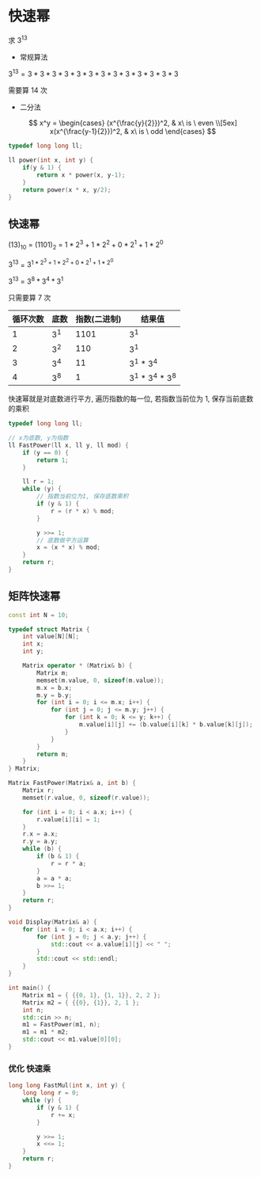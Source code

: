 <!--
 * @Description: 
 * @Version: 1.0
 * @Autor: dmjcb
 * @Email:  
 * @Date: 2021-01-16 17:59:35
 * @LastEditors: dmjcb
 * @LastEditTime: 2023-03-17 23:57:50
-->

# 快速幂

求 $3^{13}$

- 常规算法

$3^{13}=3*3*3*3*3*3*3*3*3*3*3*3*3$

需要算 $14$ 次

- 二分法

$$
x^y = 
\begin{cases}
(x^{\frac{y}{2}})^2, & x\ is \ even \\[5ex]
x(x^{\frac{y-1}{2}})^2, & x\ is \ odd
\end{cases}
$$

```c
typedef long long ll;

ll power(int x, int y) {
    if(y & 1) {
        return x * power(x, y-1);
    }
    return power(x * x, y/2);
}
```

## 快速幂


$(13)_{10}$ = $(1101)_2$ = $1*2^3+1*2^2+0*2^1+1*2^0$

$3^{13}$ = $3^{1 * 2^3 + 1 * 2^2 + 0 * 2^1 + 1 * 2^0}$

$3^{13}$ = $3^8*3^4*3^1$

只需要算 $7$ 次

| 循环次数  | 底数  | 指数(二进制)  | 结果值                |
| -------- | ----- | ------------ | --------------------- |
| $1$      | $3^1$ | $1101$       | $3^1$                 |
| $2$      | $3^2$ | $110$        | $3^1$                 |
| $3$      | $3^4$ | $11$         | $3^1$ * $3^4$         |
| $4$      | $3^8$ | $1$          | $3^1$ * $3^4$ * $3^8$ |

快速幂就是对底数进行平方, 遍历指数的每一位, 若指数当前位为 1, 保存当前底数的乘积

```c++
typedef long long ll;

// x为底数, y为指数
ll FastPower(ll x, ll y, ll mod) {
    if (y == 0) {
        return 1;
    }

    ll r = 1;
    while (y) {
        // 指数当前位为1, 保存底数乘积
        if (y & 1) {
            r = (r * x) % mod;
        }

        y >>= 1;
        // 底数做平方运算
        x = (x * x) % mod;
    }
    return r;
}
```

## 矩阵快速幂

```c++
const int N = 10;

typedef struct Matrix {
    int value[N][N];
    int x;
    int y;

    Matrix operator * (Matrix& b) {
        Matrix m;
        memset(m.value, 0, sizeof(m.value));
        m.x = b.x;
        m.y = b.y;
        for (int i = 0; i <= m.x; i++) {
            for (int j = 0; j <= m.y; j++) {
                for (int k = 0; k <= y; k++) {
                    m.value[i][j] += (b.value[i][k] * b.value[k][j]);
                }
            }
        }
        return m;
    }
} Matrix;

Matrix FastPower(Matrix& a, int b) {
    Matrix r;
    memset(r.value, 0, sizeof(r.value));

    for (int i = 0; i < a.x; i++) {
        r.value[i][i] = 1;
    }
    r.x = a.x;
    r.y = a.y;
    while (b) {
        if (b & 1) {
            r = r * a;
        }
        a = a * a;
        b >>= 1;
    }
    return r;
}

void Display(Matrix& a) {
    for (int i = 0; i < a.x; i++) {
        for (int j = 0; j < a.y; j++) {
            std::cout << a.value[i][j] << " ";
        }
        std::cout << std::endl;
    }
}

int main() {
    Matrix m1 = { {{0, 1}, {1, 1}}, 2, 2 };
    Matrix m2 = { {{0}, {1}}, 2, 1 };
    int n;
    std::cin >> n;
    m1 = FastPower(m1, n);
    m1 = m1 * m2;
    std::cout << m1.value[0][0];
}
```

### 优化 快速乘

```c
long long FastMul(int x, int y) {
    long long r = 0;
    while (y) {
        if (y & 1) {
            r += x;
        }

        y >>= 1;
        x <<= 1;
    }
    return r;
}
```